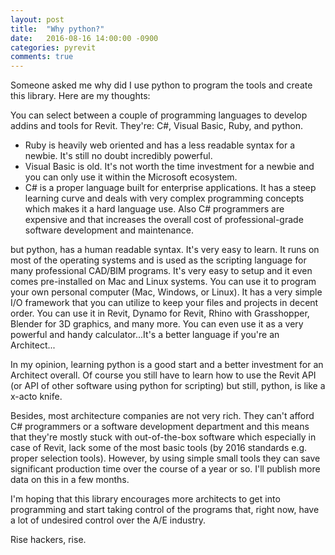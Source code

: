 ```yaml
---
layout: post
title:  "Why python?"
date:   2016-08-16 14:00:00 -0900
categories: pyrevit
comments: true
---
```


Someone asked me why did I use python to program the tools and create this library. Here are my thoughts:

You can select between a couple of programming languages to develop addins and tools for Revit. They're: C#, Visual Basic, Ruby, and python.

- Ruby is heavily web oriented and has a less readable syntax for a newbie. It's still no doubt incredibly powerful.
- Visual Basic is old. It's not worth the time investment for a newbie and you can only use it within the Microsoft ecosystem.
- C# is a proper language built for enterprise applications. It has a steep learning curve and deals with very complex programming concepts which makes it a hard language use. Also C# programmers are expensive and that increases the overall cost of professional-grade software development and maintenance. 

but python, has a human readable syntax. It's very easy to learn. It runs on most of the operating systems and is used as the scripting language for many professional CAD/BIM programs. It's very easy to setup and it even comes pre-installed on Mac and Linux systems. You can use it to program your own personal computer (Mac, Windows, or Linux). It has a very simple I/O framework that you can utilize to keep your files and projects in decent order. You can use it in Revit, Dynamo for Revit, Rhino with Grasshopper, Blender for 3D graphics, and many more. You can even use it as a very powerful and handy calculator...It's a better language if you're an Architect...

In my opinion, learning python is a good start and a better investment for an Architect overall. Of course you still have to learn how to use the Revit API (or API of other software using python for scripting) but still, python, is like a x-acto knife.

Besides, most architecture companies are not very rich. They can't afford C# programmers or a software development department and this means that they're mostly stuck with out-of-the-box software which especially in case of Revit, lack some of the most basic tools (by 2016 standards e.g. proper selection tools). However, by using simple small tools they can save significant production time over the course of a year or so. I'll publish more data on this in a few months.

I'm hoping that this library encourages more architects to get into programming and start taking control of the programs that, right now, have a lot of undesired control over the A/E industry.

Rise hackers, rise.

